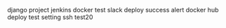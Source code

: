 django project jenkins docker test
slack deploy success alert
docker hub deploy test setting
ssh test20
